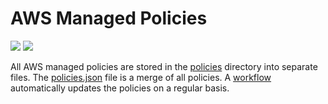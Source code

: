 # AWS Managed Policies

![](https://shields.io/date/1698647597.svg?label=last%20run)
![](https://shields.io/date/1698647597.svg?label=last%20updated)

All AWS managed policies are stored in the [policies](policies) directory into
separate files. The [policies.json](policies/policies.json) file is a merge of
all policies. A [workflow](.github/workflows/list-policies.yaml) automatically
updates the policies on a regular basis.

